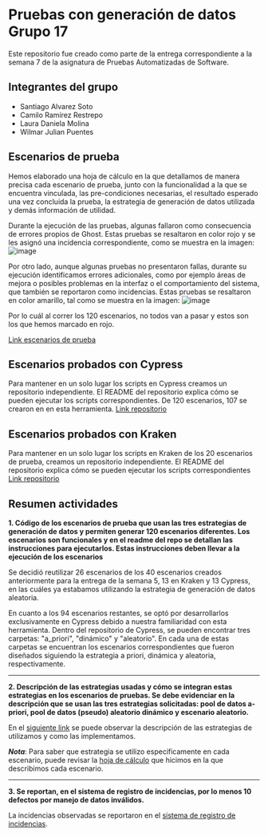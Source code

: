 # Pruebas con generación de datos Grupo 17

Este repositorio fue creado como parte de la entrega correspondiente a la semana 7 de la asignatura de Pruebas Automatizadas de Software.

## Integrantes del grupo
- Santiago Alvarez Soto
- Camilo Ramírez Restrepo
- Laura Daniela Molina
- Wilmar Julian Puentes

## Escenarios de prueba
Hemos elaborado una hoja de cálculo en la que detallamos de manera precisa cada escenario de prueba, junto con la funcionalidad a la que se encuentra vinculada, las pre-condiciones necesarias, el resultado esperado una vez concluida la prueba, la estrategia de generación de datos utilizada y demás información de utilidad.

Durante la ejecución de las pruebas, algunas fallaron como consecuencia de errores propios de Ghost. Estas pruebas se resaltaron en color rojo y se les asignó una incidencia correspondiente, como se muestra en la imagen:
![image](https://github.com/CamiloRamirezR/Pruebas_Generacion_Datos_Grupo_17/assets/17149432/6457f195-1e1e-48a4-92d8-e26c256c0fc6)

Por otro lado, aunque algunas pruebas no presentaron fallas, durante su ejecución identificamos errores adicionales, como por ejemplo áreas de mejora o posibles problemas en la interfaz o el comportamiento del sistema, que también se reportaron como incidencias. Estas pruebas se resaltaron en color amarillo, tal como se muestra en la imagen:
![image](https://github.com/CamiloRamirezR/Pruebas_Generacion_Datos_Grupo_17/assets/17149432/de765dfd-1c2d-4241-bea6-859b5a7fafba)

Por lo cuál al correr los 120 escenarios, no todos van a pasar y estos son los que hemos marcado en rojo.

[Link escenarios de prueba](https://uniandes-my.sharepoint.com/:x:/g/personal/ld_molina11_uniandes_edu_co/EQLNOAClGmZPqHEsnikAkTwBQ5vvZPJeeqVltoQnUci4pw?e=LltiaR)

## Escenarios probados con Cypress
Para mantener en un solo lugar los scripts en Cypress creamos un repositorio independiente. El README del repositorio explica cómo se pueden ejecutar los scripts correspondientes. De 120 escenarios, 107 se crearon en en esta herramienta. [Link repositorio](https://github.com/CamiloRamirezR/Prueba_Generacion_Datos_Cypress)

## Escenarios probados con Kraken
Para mantener en un solo lugar los scripts en Kraken de los 20 escenarios de prueba, creamos un repositorio independiente. El README del repositorio explica cómo se pueden ejecutar los scripts correspondientes [Link repositorio](https://github.com/CamiloRamirezR/Pruebas_Generacion_Datos_Kraken)

## Resumen actividades

**1. Código de los escenarios de prueba que usan las tres estrategias de generación de datos y permiten generar 120 escenarios diferentes. Los escenarios son funcionales y en el readme del repo se detallan las instrucciones para ejecutarlos. Estas instrucciones deben llevar a la ejecución de los escenarios**

Se decidió reutilizar 26 escenarios de los 40 escenarios creados anteriormente para la entrega de la semana 5, 13 en  Kraken y 13 Cypress, en las cuáles ya estabamos utilizando la estrategia de generación de datos aleatoria. 

En cuanto a los 94 escenarios restantes, se optó por desarrollarlos exclusivamente en Cypress debido a nuestra familiaridad con esta herramienta. Dentro del repositorio de Cypress, se pueden encontrar tres carpetas: "a_priori", "dinámico" y "aleatorio". En cada una de estas carpetas se encuentran los escenarios correspondientes que fueron diseñados siguiendo la estrategia a priori, dinámica y aleatoria, respectivamente.

<hr/>

**2. Descripción de las estrategias usadas y cómo se integran estas estrategias en los escenarios de pruebas. Se debe evidenciar en la descripción que se usan las tres estrategias solicitadas: pool de datos a-priori, pool de datos (pseudo) aleatorio dinámico y escenario aleatorio.**

En el [siguiente link](https://github.com/CamiloRamirezR/Prueba_Generacion_Datos_Cypress/wiki/Descripci%C3%B3n-estrategias) se puede observar la descripción de las estrategias de utilizamos y como las implementamos. 

**_Nota_**: Para saber que estrategia se utilizo especificamente en cada escenario, puede revisar la [hoja de cálculo](https://uniandes-my.sharepoint.com/:x:/g/personal/ld_molina11_uniandes_edu_co/EQLNOAClGmZPqHEsnikAkTwBQ5vvZPJeeqVltoQnUci4pw?e=LltiaR) que hicimos en la que describimos cada escenario.

<hr/>

**3. Se reportan, en el sistema de registro de incidencias, por lo menos 10 defectos por manejo de datos inválidos.**

La incidencias observadas se reportaron en el [sistema de registro de incidencias](https://github.com/santi8194/ghost-grupo-17/issues).

